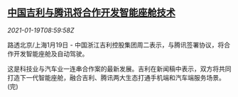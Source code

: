 <!--1611048198000-->
[中国吉利与腾讯将合作开发智能座舱技术](https://cn.reuters.com/article/china-geely-tencent-autodriving-0119-idCNKBS29O0RC)
------

<div><i>2021-01-19T08:59:58Z</i></div><p>路透北京/上海1月19日 - 中国浙江吉利控股集团周二表示，与腾讯签署协议，将合作开发智能座舱及自动驾驶。</p><p>这是科技业与汽车业一连串合作案的最新发展。吉利在新闻稿中表示，双方将共同打造下一代智能座舱，融合吉利、腾讯两大生态打通手机端和汽车端服务场景。(完)</p>
